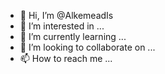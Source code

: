- 👋 Hi, I’m @AlkemeadIs
- 👀 I’m interested in ...
- 🌱 I’m currently learning ...
- 💞️ I’m looking to collaborate on ...
- 📫 How to reach me ...

<!---
AlkemeadIs/AlkemeadIs is a ✨ special ✨ repository because its `README.md` (this file) appears on your GitHub profile.
You can click the Preview link to take a look at your changes.
--->
